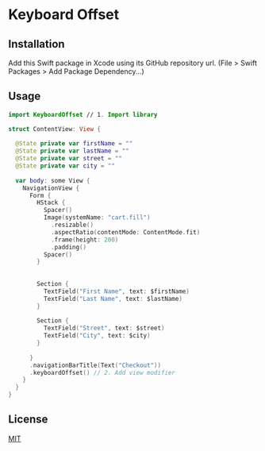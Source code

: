 # Keyboard Offset

## Installation

Add this Swift package in Xcode using its GitHub repository url. (File > Swift Packages > Add Package Dependency...)

## Usage

```swift 
import KeyboardOffset // 1. Import library

struct ContentView: View {
  
  @State private var firstName = ""
  @State private var lastName = ""
  @State private var street = ""
  @State private var city = ""
  
  var body: some View {
    NavigationView {
      Form {
        HStack {
          Spacer()
          Image(systemName: "cart.fill")
            .resizable()
            .aspectRatio(contentMode: ContentMode.fit)
            .frame(height: 200)
            .padding()
          Spacer()
        }
        
        
        Section {
          TextField("First Name", text: $firstName)
          TextField("Last Name", text: $lastName)
        }
        
        Section {
          TextField("Street", text: $street)
          TextField("City", text: $city)
        }
        
      }
      .navigationBarTitle(Text("Checkout"))
      .keyboardOffset() // 2. Add view modifier
    }
  }
}
```

## License

[MIT](./LICENSE)
